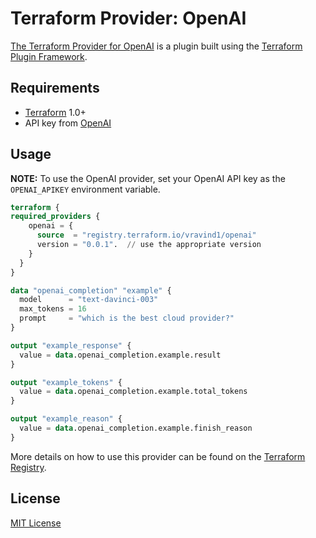 # Terraform Provider: OpenAI
[The Terraform Provider for OpenAI](https://registry.terraform.io/providers/vravind1/openai/latest) is a plugin built using the [Terraform Plugin Framework](https://developer.hashicorp.com/terraform/plugin/framework). 

## Requirements
- [Terraform](https://www.terraform.io/) 1.0+
- API key from [OpenAI](https://platform.openai.com/signup)

## Usage


**NOTE:** To use the OpenAI provider, set your OpenAI API key as the `OPENAI_APIKEY` environment variable.


```terraform
terraform {
required_providers {
    openai = {
      source  = "registry.terraform.io/vravind1/openai"    
      version = "0.0.1".  // use the appropriate version
    }
  }
}

data "openai_completion" "example" {
  model      = "text-davinci-003"
  max_tokens = 16
  prompt     = "which is the best cloud provider?"
}

output "example_response" {
  value = data.openai_completion.example.result
}

output "example_tokens" {
  value = data.openai_completion.example.total_tokens
}

output "example_reason" {
  value = data.openai_completion.example.finish_reason
}
```
More details on how to use this provider can be found on the [Terraform Registry](https://registry.terraform.io/providers/vravind1/openai/latest). 

## License

[MIT License](https://github.com/vravind1/terraform-provider-openai/blob/main/LICENSE)
